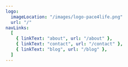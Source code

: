 ```yaml
---
logo:
  imageLocation: "/images/logo-pace4life.png"
  url: "/"
navLinks:
  [
    { linkText: "about", url: "/about" },
    { linkText: "contact", url: "/contact" },
    { linkText: "blog", url: "/blog" },
  ]
---
```

